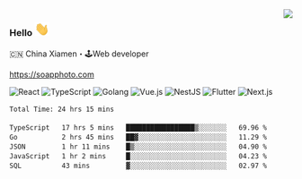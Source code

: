 <img align="right" src="https://github-readme-stats.vercel.app/api?username=yiiu&show_icons=false&bg_color=30,e96443,904e95&title_color=fff&text_color=fff" />

### Hello <img src="https://raw.githubusercontent.com/ABSphreak/ABSphreak/master/gifs/Hi.gif" width="26px" />
 
🇨🇳 China Xiamen・🕹Web developer

https://soapphoto.com

<p align="left"><img src="https://cdn.svgporn.com/logos/react.svg" alt="React" width="32" height="32"/> <img src="https://cdn.svgporn.com/logos/typescript-icon.svg" alt="TypeScript" width="32" height="32"/> <img src="https://cdn.svgporn.com/logos/gopher.svg" alt="Golang" width="32" height="32"/> <img src="https://cdn.svgporn.com/logos/vue.svg" alt="Vue.js" width="32" height="32"/> <img src="https://cdn.svgporn.com/logos/nestjs.svg" alt="NestJS" width="32" height="32"/> <img src="https://cdn.svgporn.com/logos/flutter.svg" alt="Flutter" width="32" height="32"/> <img src="https://cdn.svgporn.com/logos/nextjs-icon.svg" alt="Next.js" width="32" height="32"/></p>


<!--START_SECTION:waka-->

```txt
Total Time: 24 hrs 15 mins

TypeScript   17 hrs 5 mins   █████████████████▒░░░░░░░   69.96 %
Go           2 hrs 45 mins   ██▓░░░░░░░░░░░░░░░░░░░░░░   11.29 %
JSON         1 hr 11 mins    █▒░░░░░░░░░░░░░░░░░░░░░░░   04.90 %
JavaScript   1 hr 2 mins     █░░░░░░░░░░░░░░░░░░░░░░░░   04.23 %
SQL          43 mins         ▓░░░░░░░░░░░░░░░░░░░░░░░░   02.97 %
```

<!--END_SECTION:waka-->
